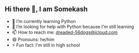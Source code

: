 ## Hi there 👋, I am Somekash
- 🌱 I’m currently learning Python
- 🤔 I’m looking for help with Python because I'm still learning
- 📫 How to reach me: dreaded-56dogs@icloud.com
- 😄 Pronouns: he/him
- ⚡ Fun fact: I'm still in high school

<!--
**Somekash/Somekash** is a ✨ _special_ ✨ repository because its `README.md` (this file) appears on your GitHub profile.

Here are some ideas to get you started:

- 🔭 I’m currently working on some projects
- 🌱 I’m currently learning Python
- 👯 I’m looking to collaborate on Python
- 🤔 I’m looking for help with Python
- 💬 Ask me about 
- 📫 How to reach me: ...
- 😄 Pronouns: ...
- ⚡ Fun fact: ...
-->
